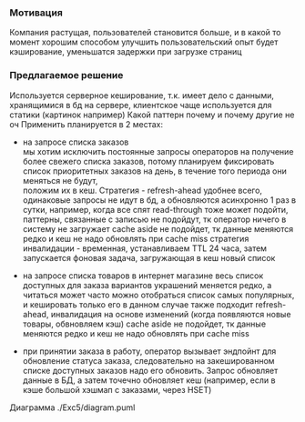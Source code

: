 ### Мотивация

Компания растущая, пользователей становится больше, и в какой то момент хорошим способом улучшить пользовательский опыт
будет кэширование, уменьшатся задержки при загрузке страниц

### Предлагаемое решение

Используется серверное кеширование, т.к. имеет дело с данными, хранящимися в бд на сервере, клиентское чаще используется
для статики (картинок например)
Какой паттерн почему и почему другие не оч
Применить планируется в 2 местах:

- на запросе списка заказов  
мы хотим исключить постоянные запросы операторов на получение более свежего списка заказов,
потому планируем фиксировать список приоритетных заказов на день, в течение того периода они меняться не будут,  
положим их в кеш. Стратегия - refresh-ahead удобнее всего, одинаковые запросы не идут в бд, а обновляются асинхронно 1 раз в сутки,
например, когда все спят
read-through тоже может подойти, паттерны, связанные с записью не подойдут, тк оператор ничего в систему не загружает
cache aside не подойдет, тк данные меняются редко и кеш не надо обновлять при cache miss
стратегия инвалидации - временная, устанавливаем TTL 24 часа, затем запускается фоновая задача, загружающая в кеш новый список

- на запросе списка товаров в интернет магазине
весь список доступных для заказа вариантов украшений меняется редко, а читаться может часто
можно отобраться список самых популярных, и кешировать только его
в данном случае также подходит refresh-ahead, инвалидация на основе изменений (когда появляются новые товары, обвновляем кэш)
cache aside не подойдет, тк данные меняются редко и кеш не надо обновлять при cache miss

- при принятии заказа в работу, оператор вызывает эндпойнт для обновление статуса заказа, следовательно на закешированном списке
доступных заказов надо его обновить. Запрос обновляет данные в БД, а затем точечно обновляет кеш (например, если в кэше большой хэшмап с заказами,
через HSET)

Диаграмма ./Exc5/diagram.puml
